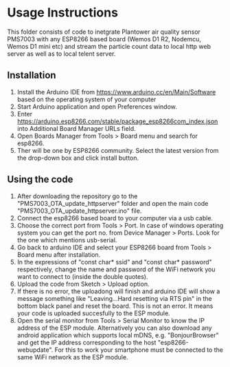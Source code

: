 # Usage Instructions 

This folder consists of code to inetgrate Plantower air quality sensor PMS7003 with any ESP8266 based board (Wemos D1 R2, Nodemcu, Wemos D1 mini etc) and stream the particle count data to local http web server as well as to local telent server.


## Installation

1. Install the Arduino IDE from https://www.arduino.cc/en/Main/Software based on the operating system of your computer
2. Start Arduino application and open Preferences window.
3. Enter https://arduino.esp8266.com/stable/package_esp8266com_index.json into Additional Board Manager URLs field.
4. Open Boards Manager from Tools > Board menu and search for esp8266.
5. Ther will be one by ESP8266 community. Select the latest version from the drop-down box and click install button. 

## Using the code

1. After downloading the repository go to the "PMS7003_OTA_update_httpserver" folder and open the main code "PMS7003_OTA_update_httpserver.ino" file.
2. Connect the esp8266 based board to your computer via a usb cable.
3. Choose the correct port from Tools > Port. In case of windows operating system you can get the port no. from Device Manager > Ports. Look for the one which mentions usb-serial.
4. Go back to arduino IDE and select your ESP8266 board from Tools > Board menu after installation.
5. In the expressions of "const char* ssid" and "const char* password" respectively, change the name and password of the WiFi network you want to connect to (inside the double        quotes).
6. Upload the code from Sketch > Upload option.
7. If there is no error, the uploadong will finish and arduino IDE will show a message something like "Leaving...Hard resetting via RTS pin" in the bottom black panel and reset      the board. This is not an error. It means your code is uploaded succesfully to the ESP module.
8. Open the serial monitor from Tools > Serial Monitor to know the IP address of the ESP module. Alternatively you can also download any android application which supports local      mDNS, e.g. "BonjourBrowser" and get the IP address corresponding to the host "esp8266-webupdate". For this to work your smartphone must be connected to the same WiFi network as    the ESP module.


